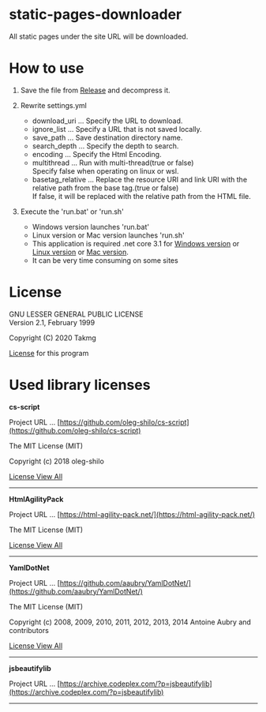 # static-pages-downloader
All static pages under the site URL will be downloaded.

# How to use

1. Save the file from [Release](https://github.com/Takmg/static-pages-downloader/releases) and decompress it.
  
2. Rewrite settings.yml
   
    * download_uri ... Specify the URL to download.
    * ignore_list ... Specify a URL that is not saved locally.
    * save_path   ... Save destination directory name.
    * search_depth ... Specify the depth to search.
    * encoding ... Specify the Html Encoding.
    * multithread ... Run with multi-thread(true or false) \
      Specify false when operating on linux or wsl.
    * basetag_relative ... Replace the resource URI and link URI with the relative path from the base tag.(true or false) \
       If false, it will be replaced with the relative path from the HTML file.

3. Execute the 'run.bat' or '<span>run.sh</span>'

    * Windows version launches 'run.bat'
    * Linux version or Mac version launches '<span>run.sh</span>'
    * This application is required .net core 3.1 for [Windows version](https://docs.microsoft.com/dotnet/core/install/windows?tabs=netcore31) or [Linux version](https://docs.microsoft.com/dotnet/core/install/linux) or [Mac version](https://docs.microsoft.com/dotnet/core/install/macos).
    * It can be very time consuming on some sites

# License

GNU LESSER GENERAL PUBLIC LICENSE\
Version 2.1, February 1999

Copyright (C) 2020 Takmg

[License](https://github.com/Takmg/static-pages-downloader/blob/master/LICENSE) for this program


# Used library licenses

**cs-script**

Project URL ... [https://github.com/oleg-shilo/cs-script](https://github.com/oleg-shilo/cs-script)

The MIT License (MIT)

Copyright (c) 2018 oleg-shilo

[License View All](https://github.com/oleg-shilo/cs-script/blob/master/LICENSE)

------

**HtmlAgilityPack**

Project URL ... [https://html-agility-pack.net/](https://html-agility-pack.net/)

The MIT License (MIT)

[License View All](https://github.com/zzzprojects/html-agility-pack/blob/master/LICENSE)

----- 

**YamlDotNet**

Project URL ... [https://github.com/aaubry/YamlDotNet/](https://github.com/aaubry/YamlDotNet/)

The MIT License (MIT)

Copyright (c) 2008, 2009, 2010, 2011, 2012, 2013, 2014 Antoine Aubry and contributors

[License View All](https://github.com/aaubry/YamlDotNet/blob/master/LICENSE.txt)

----- 

**jsbeautifylib**

Project URL ... [https://archive.codeplex.com/?p=jsbeautifylib](https://archive.codeplex.com/?p=jsbeautifylib)


-----
